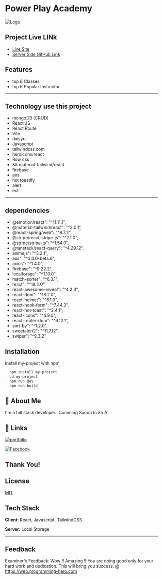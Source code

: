 
# Power Play Academy



![Logo](https://encrypted-tbn0.gstatic.com/images?q=tbn:ANd9GcTKW13SWBeP3iPK72H6AF8l_o0f-58INUzV5w&usqp=CAU)


## Project Live LINk

 - [ Live Site ](https://power-play-academy.web.app)
 - [ Server Side GitHub Link ](https://github.com/programming-hero-web-course1/b7a12-summer-camp-server_side-RedowanSajeeb)

## Features

- top 6 Classes
- top 6 Popular Instructor
---------
## Technology use this project
- mongoDB (CRUD)
- React JS
- React Route 
- Vite
- daisyui
- Javascript
- tailwindcss.com
- heroicons/react
- Row css
- && material-tailwind/react
- firebase
- aos
- hot toastify
- alert
- ect
---------

## dependencies
- @emotion/react": "^11.11.1",
- @material-tailwind/react": "^2.0.1",
- @react-spring/web": "^9.7.2",
- @stripe/react-stripe-js": "^2.1.0",
- @stripe/stripe-js": "^1.54.0",
- @tanstack/react-query": "^4.29.12",
- animejs": "^3.2.1",
- aos": "^3.0.0-beta.6",
- axios": "^1.4.0",
- firebase": "^9.22.2",
- localforage": "^1.10.0",
- match-sorter": "^6.3.1",
- react": "^18.2.0",
- react-awesome-reveal": "^4.2.3",
- react-dom": "^18.2.0",
-  react-helmet": "^6.1.0",
-  react-hook-form": "^7.44.3",
-  react-hot-toast": "^2.4.1",
-  react-icons": "^4.9.0",
-  react-router-dom": "^6.12.1",
-  sort-by": "^1.2.0",
-  sweetalert2": "^11.7.12",
-  swiper": "^9.3.2"
## Installation

Install my-project with npm

```bash
  npm install my-project
  cd my-project
  npm run dev
  npm run build
```
    
## 🚀 About Me
I'm a full stack developer...Comming Sooon In Sh A


## 🔗 Links

[![portfolio](https://img.shields.io/badge/my_portfolio-000?style=for-the-badge&logo=ko-fi&logoColor=white)](https://github.com/RedowanSajeeb)

[![Facebook](https://static.vecteezy.com/system/resources/thumbnails/007/522/864/small/blue-social-media-icon-set-thumbs-comment-share-and-love-3d-style-vector.jpg)](https://www.facebook.com/redowan.sajeeb.9/)
## Thank You!


## License

[MIT](https://choosealicense.com/licenses/mit/)


## Tech Stack

**Client:** React, Javascript, TailwindCSS

**Server:** Local Storage

---
## Feedback


Examiner's Feedback: Wow !! Amazing !! You are doing good only for your hard work and dedication. This will bring you success. @ https://web.programming-hero.com




